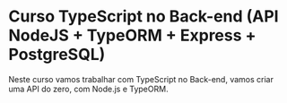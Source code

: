 # Curso TypeScript no Back-end (API NodeJS + TypeORM + Express + PostgreSQL)

Neste curso vamos trabalhar com TypeScript no Back-end, vamos criar uma API do zero, com Node.js e TypeORM.
